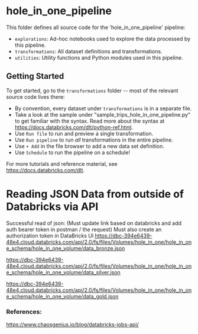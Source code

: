 # hole_in_one_pipeline

This folder defines all source code for the 'hole_in_one_pipeline' pipeline:

- `explorations`: Ad-hoc notebooks used to explore the data processed by this pipeline.
- `transformations`: All dataset definitions and transformations.
- `utilities`: Utility functions and Python modules used in this pipeline.

## Getting Started

To get started, go to the `transformations` folder -- most of the relevant source code lives there:

* By convention, every dataset under `transformations` is in a separate file.
* Take a look at the sample under "sample_trips_hole_in_one_pipeline.py" to get familiar with the syntax.
  Read more about the syntax at https://docs.databricks.com/dlt/python-ref.html.
* Use `Run file` to run and preview a single transformation.
* Use `Run pipeline` to run _all_ transformations in the entire pipeline.
* Use `+ Add` in the file browser to add a new data set definition.
* Use `Schedule` to run the pipeline on a schedule!

For more tutorials and reference material, see https://docs.databricks.com/dlt.

# Reading JSON Data from outside of Databricks via API

Successful read of json: (Must update link based on databricks and add auth bearer token in postman / the request)
Must also create an authorization token in DataBricks UI
https://dbc-394e6439-48e4.cloud.databricks.com/api/2.0/fs/files/Volumes/hole_in_one/hole_in_one_schema/hole_in_one_volume/data_bronze.json

https://dbc-394e6439-48e4.cloud.databricks.com/api/2.0/fs/files/Volumes/hole_in_one/hole_in_one_schema/hole_in_one_volume/data_silver.json

https://dbc-394e6439-48e4.cloud.databricks.com/api/2.0/fs/files/Volumes/hole_in_one/hole_in_one_schema/hole_in_one_volume/data_gold.json

### References:

https://www.chaosgenius.io/blog/databricks-jobs-api/ 